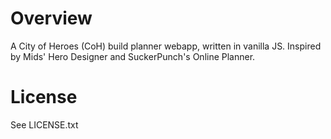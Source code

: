 # Overview

A City of Heroes (CoH) build planner webapp, written in vanilla JS. Inspired by Mids' Hero Designer and SuckerPunch's Online Planner.

# License

See LICENSE.txt
